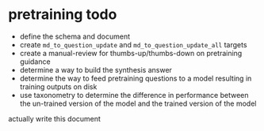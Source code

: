 # pretraining todo

- define the schema and document
- create `md_to_question_update` and `md_to_question_update_all` targets
- create a manual-review for thumbs-up/thumbs-down on pretraining guidance
- determine a way to build the synthesis answer
- determine the way to feed pretraining questions to a model resulting in
  training outputs on disk
- use taxonometry to determine the difference in performance between
  the un-trained version of the model and the trained version of the model

actually write this document
